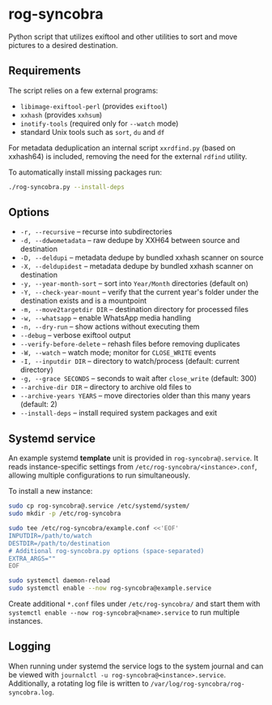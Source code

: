 # rog-syncobra
Python script that utilizes exiftool and other utilities to sort and move
pictures to a desired destination.

## Requirements

The script relies on a few external programs:

- `libimage-exiftool-perl` (provides `exiftool`)
- `xxhash` (provides `xxhsum`)
- `inotify-tools` (required only for `--watch` mode)
- standard Unix tools such as `sort`, `du` and `df`

For metadata deduplication an internal script `xxrdfind.py` (based on
xxhash64) is included, removing the need for the external `rdfind` utility.

To automatically install missing packages run:

```bash
./rog-syncobra.py --install-deps
```

## Options

- `-r, --recursive` – recurse into subdirectories
- `-d, --ddwometadata` – raw dedupe by XXH64 between source and destination
- `-D, --deldupi` – metadata dedupe by bundled xxhash scanner on source
- `-X, --deldupidest` – metadata dedupe by bundled xxhash scanner on destination
- `-y, --year-month-sort` – sort into `Year/Month` directories (default on)
- `-Y, --check-year-mount` – verify that the current year's folder under the
  destination exists and is a mountpoint
- `-m, --move2targetdir DIR` – destination directory for processed files
- `-w, --whatsapp` – enable WhatsApp media handling
- `-n, --dry-run` – show actions without executing them
- `--debug` – verbose exiftool output
- `--verify-before-delete` – rehash files before removing duplicates
- `-W, --watch` – watch mode; monitor for `CLOSE_WRITE` events
- `-I, --inputdir DIR` – directory to watch/process (default: current directory)
- `-g, --grace SECONDS` – seconds to wait after `close_write` (default: 300)
- `--archive-dir DIR` – directory to archive old files to
- `--archive-years YEARS` – move directories older than this many years (default: 2)
- `--install-deps` – install required system packages and exit

## Systemd service
An example systemd **template** unit is provided in `rog-syncobra@.service`. It
reads instance-specific settings from `/etc/rog-syncobra/<instance>.conf`,
allowing multiple configurations to run simultaneously.

To install a new instance:

```bash
sudo cp rog-syncobra@.service /etc/systemd/system/
sudo mkdir -p /etc/rog-syncobra

sudo tee /etc/rog-syncobra/example.conf <<'EOF'
INPUTDIR=/path/to/watch
DESTDIR=/path/to/destination
# Additional rog-syncobra.py options (space-separated)
EXTRA_ARGS=""
EOF

sudo systemctl daemon-reload
sudo systemctl enable --now rog-syncobra@example.service
```

Create additional `*.conf` files under `/etc/rog-syncobra/` and start them with
`systemctl enable --now rog-syncobra@<name>.service` to run multiple instances.

## Logging

When running under systemd the service logs to the system journal and can be
viewed with `journalctl -u rog-syncobra@<instance>.service`.  Additionally, a
rotating log file is written to `/var/log/rog-syncobra/rog-syncobra.log`.
